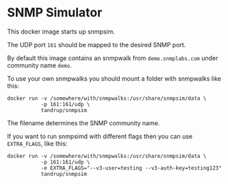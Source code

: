 # SNMP Simulator

This docker image starts up snmpsim.

The UDP port `161` should be mapped to the desired SNMP port.

By default this image contains an snmpwalk from `demo.snmplabs.com` under community name `demo`.

To use your own snmpwalks you should mount a folder with snmpwalks like this:

    docker run -v /somewhere/with/snmpwalks:/usr/share/snmpsim/data \
               -p 161:161/udp \
               tandrup/snmpsim

The filename determines the SNMP community name.

If you want to run snmpsimd with different flags then you can use `EXTRA_FLAGS`, like this:

    docker run -v /somewhere/with/snmpwalks:/usr/share/snmpsim/data \
               -p 161:161/udp \
               -e EXTRA_FLAGS="--v3-user=testing --v3-auth-key=testing123"
               tandrup/snmpsim
